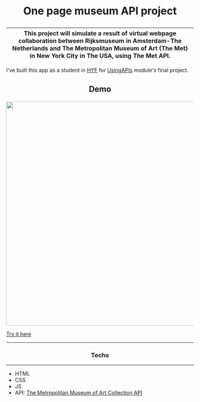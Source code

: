 # <p align='center'>One page museum API project</p>

| This project will simulate a result of virtual webpage collaboration between Rijksmuseum in Amsterdam-The Netherlands and The Metropolitan Museum of Art (The Met) in New York City in The USA, using The Met API. |
| :------------------------------------------------------------------------------------------------------------------------------------------------------------------------------------------------------------------: |

I've built this app as a student in [HYF](https://github.com/HackYourFuture) for [UsingAPIs](https://github.com/HackYourFuture/UsingAPIs) module's final project.


## <p align='center'>Demo</p>


<p align="center"><img src="public/demo/Museum-API-demo.gif" width='600' height='600'></p>

[Try it here](https://alexandersaid.github.io/Museum-Using-APIs-Project/)

---
### <p align="center">Techs</p>
---
* HTML
* CSS 
* JS
* API: [The Metropolitan Museum of Art Collection API
](https://metmuseum.github.io/)
